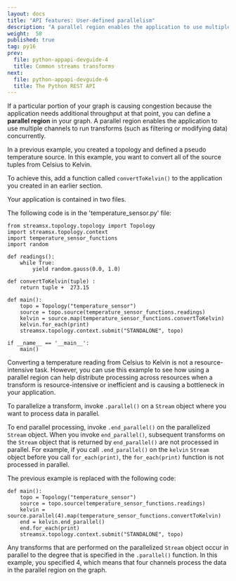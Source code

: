 ```yaml
---
layout: docs
title: "API features: User-defined parallelism"
description: "A parallel region enables the application to use multiple channels to run transforms (such as filtering or modifying data) concurrently."
weight:  50
published: true
tag: py16
prev:
  file: python-appapi-devguide-4
  title: Common streams transforms
next:
  file: python-appapi-devguide-6
  title: The Python REST API
---
```


If a particular portion of your graph is causing congestion because the application needs additional throughput at that point, you can define a **parallel region** in your graph. A parallel region enables the application to use multiple channels to run transforms (such as filtering or modifying data) concurrently.

In a previous example, you created a topology and defined a pseudo temperature source. In this example, you want to convert all of the source tuples from Celsius to Kelvin.

To achieve this, add a function called `convertToKelvin()` to the application you created in an earlier section.

Your application is contained in two files.

The following code is in the 'temperature_sensor.py' file:

~~~~~~
from streamsx.topology.topology import Topology
import streamsx.topology.context
import temperature_sensor_functions
import random

def readings():
    while True:
        yield random.gauss(0.0, 1.0)

def convertToKelvin(tuple) :
    return tuple +  273.15

def main():
    topo = Topology("temperature_sensor")
    source = topo.source(temperature_sensor_functions.readings)
    kelvin = source.map(temperature_sensor_functions.convertToKelvin)
    kelvin.for_each(print)
    streamsx.topology.context.submit("STANDALONE", topo)

if __name__ == '__main__':
    main()
~~~~~~


Converting a temperature reading from Celsius to Kelvin is not a resource-intensive task. However, you can use this example to see how using a parallel region can help distribute processing across resources when a transform is resource-intensive or inefficient and is causing a bottleneck in your application.

To parallelize a transform, invoke `.parallel()` on a `Stream` object where you want to process data in parallel.

To end parallel processing, invoke `.end_parallel()` on the parallelized `Stream` object. When you invoke `end_parallel()`, subsequent transforms on the `Stream` object that is returned by `end_parallel()` are not processed in parallel. For example, if you call `.end_parallel()` on the `kelvin` `Stream` object before you call `for_each(print)`, the `for_each(print)` function is not processed in parallel.

The previous example is replaced with the following code:

~~~~~~
def main():
    topo = Topology("temperature_sensor")
    source = topo.source(temperature_sensor_functions.readings)
    kelvin = source.parallel(4).map(temperature_sensor_functions.convertToKelvin)
    end = kelvin.end_parallel()
    end.for_each(print)
    streamsx.topology.context.submit("STANDALONE", topo)
~~~~~~

Any transforms that are performed on the parallelized `Stream` object occur in parallel to the degree that is specified in the `.parallel()` function. In this example, you specified 4, which means that four channels process the data in the parallel region on the graph.
